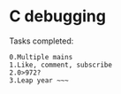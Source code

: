 # C debugging
Tasks completed:
~~~ 
0.Multiple mains
1.Like, comment, subscribe
2.0>972?
3.Leap year ~~~


